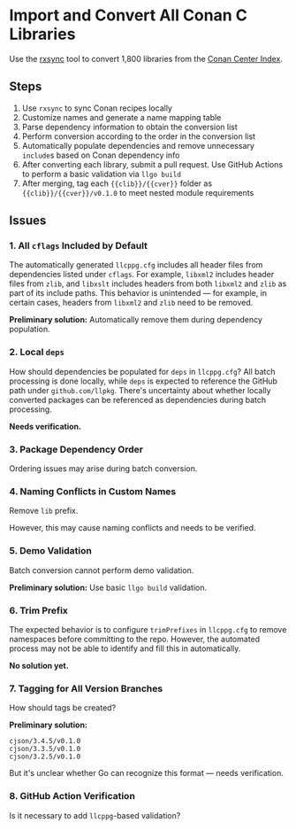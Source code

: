 # Import and Convert All Conan C Libraries

Use the [rxsync](https://github.com/goplus/rxsync) tool to convert 1,800 libraries from the [Conan Center Index](https://github.com/conan-io/conan-center-index/tree/master/recipes).

## Steps

1. Use `rxsync` to sync Conan recipes locally
2. Customize names and generate a name mapping table
3. Parse dependency information to obtain the conversion list
4. Perform conversion according to the order in the conversion list
5. Automatically populate dependencies and remove unnecessary `include`s based on Conan dependency info
6. After converting each library, submit a pull request. Use GitHub Actions to perform a basic validation via `llgo build`
7. After merging, tag each `{{clib}}/{{cver}}` folder as `{{clib}}/{{cver}}/v0.1.0` to meet nested module requirements

## Issues

### 1. All `cflags` Included by Default

The automatically generated `llcppg.cfg` includes all header files from dependencies listed under `cflags`. For example, `libxml2` includes header files from `zlib`, and `libxslt` includes headers from both `libxml2` and `zlib` as part of its include paths. This behavior is unintended — for example, in certain cases, headers from `libxml2` and `zlib` need to be removed.

**Preliminary solution:** Automatically remove them during dependency population.

### 2. Local `deps`

How should dependencies be populated for `deps` in `llcppg.cfg`? All batch processing is done locally, while `deps` is expected to reference the GitHub path under `github.com/llpkg`. There's uncertainty about whether locally converted packages can be referenced as dependencies during batch processing.

**Needs verification.**

### 3. Package Dependency Order

Ordering issues may arise during batch conversion.

### 4. Naming Conflicts in Custom Names

Remove `lib` prefix.

However, this may cause naming conflicts and needs to be verified.

### 5. Demo Validation

Batch conversion cannot perform demo validation.

**Preliminary solution:** Use basic `llgo build` validation.

### 6. Trim Prefix

The expected behavior is to configure `trimPrefixes` in `llcppg.cfg` to remove namespaces before committing to the repo.
However, the automated process may not be able to identify and fill this in automatically.

**No solution yet.**

### 7. Tagging for All Version Branches

How should tags be created?

**Preliminary solution:**
```
cjson/3.4.5/v0.1.0
cjson/3.3.5/v0.1.0
cjson/3.2.5/v0.1.0
```

But it's unclear whether Go can recognize this format — needs verification.

### 8. GitHub Action Verification

Is it necessary to add `llcppg`-based validation?
